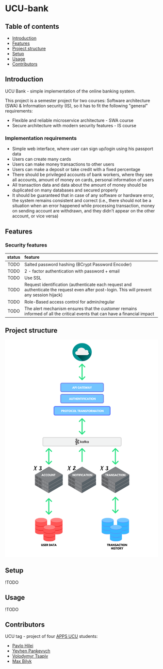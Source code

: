 # UCU-bank

## Table of contents
- [Introduction](#introduction)
- [Features](#features)
- [Project structure](#project-structure)
- [Setup](#setup)
- [Usage](#usage)
- [Contributors](#contributors)

## Introduction
UCU Bank - simple implementation of the online banking system.

This project is a semester project for two courses: Software architecture (SWA) & Information security (IS), so it has to fit the following "general" requirements:
- Flexible and reliable microservice architecture - SWA course
- Secure architecture with modern security features - IS course

### Implementation requirements
- Simple web interface, where user can sign up/login using his passport data
- Users can create many cards
- Users can make money transactions to other users
- Users can make a deposit or take credit with a fixed percentage
- There should be privileged accounts of bank workers, where they see all accounts, amount of money on cards, personal information of users
- All transaction data and data about the amount of money should be duplicated on many databases and secured properly
- It should be guaranteed that in case of any software or hardware error, the system remains consistent and correct (i.e., there should not be a situation when an error happened while processing transaction, money on sending account are withdrawn, and they didn't appear on the other account, or vice versa)

## Features
### Security features
|status  | feature |
|:------:| :---------------- |
| TODO   | Salted password hashing (BCrypt Password Encoder) |
| TODO   | 2 - factor authentication with password + email |
| TODO   | Use SSL  |
| TODO   | Request identification (authenticate each request and authenticate the request even after post-login. This will prevent any session hijack) |
| TODO   | Role-Based access control for admin/regular | 
| TODO   | The alert mechanism ensures that the customer remains informed of all the critical events that can have a financial impact |

## Project structure
![structure](media/arch.png)

## Setup
!TODO

## Usage
!TODO

## Contributors
UCU tag - project of four [APPS UCU](https://apps.ucu.edu.ua/en/) students:
- [Pavlo Hilei](https://github.com/Pavlik1400)
- [Yevhen Pankevych](https://github.com/yewhenp)
- [Volodymyr Tsapiv](https://github.com/Tsapiv)
- [Max Bilyk](https://github.com/mak9su4roi)
